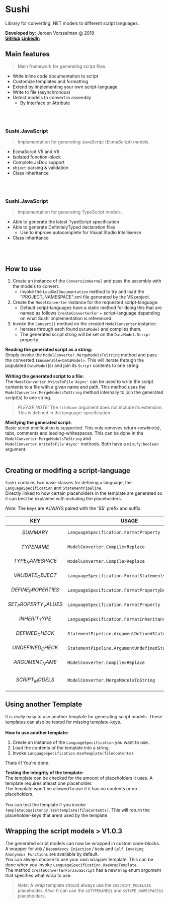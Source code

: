 # Sushi
Library for converting .NET models to different script languages.

**Developed by:** Jeroen Vorsselman @ 2018<br>
**[GitHub](https://github.com/jvorssel)** **[LinkedIn](https://www.linkedin.com/in/j-vorsselman/)**


##  Main features
> Main framework for generating script files.
- Write inline code documentation to script
- Customize templates and formatting
- Extend by implementing your own script-language
- Write to file (asynchronous)
- Detect models to convert in assembly
	- By Interface or Attribute
<br>
<br>

### Sushi.JavaScript
> Implementation for generating JavaScript (EcmaScript) models.
- EcmaScript V5 and V6
- Isolated function-block
- Complete JsDoc support
- `object` parsing & validation
- Class inheritance
<br>
<br>

### Sushi.JavaScript
> Implementation for generating TypeScript models.
- Able to generate the latest TypeScript specification
- Able to generate DefinitelyTyped declaration files
	- Use to improve autocomplete for Visual Studio Intellisense
- Class inheritance
<br>
<br>

## How to use
1. Create an instance of the `ConversionKernel` and pass the assembly with the models to convert.
	 - Invoke the `LoadXmlDocumentation` method to try and load the "PROJECT_NAMESPACE".xml file generated by the VS project.
2. Create the `ModelConverter` instance for the requested script-language.
	 - Default script-languages have a static method for doing this that are named as follows `CreateConverterFor` + script-language depending on what Sushi implementation is referenced.
3. Invoke the `Convert()` method on the created `ModelConverter` instance. 
	 - Iterates through each found `DataModel` and compiles them.
	 - The generated script string will be set on the `DataModel.Script` property.

**Reading the generated script as a string:**<br>
Simply invoke the `ModelConverter.MergeModelsToString` method and pass the converted `IEnumerable<DataModel>`.
This will iterate through the populated `DataModel`(s) and join its `Script` contents to one string.
<br>
<br>
**Writing the generated script to a file:**<br>
The `ModelConverter.WriteToFile'Async'` can be used to write the script contents to a file with a given name and path.
This method uses the `ModelConverter.MergeModelsToString` method internally to join the generated script(s) to one string.
<br>
> *PLEASE NOTE:* The `fileName` argument does not include its extension. This is defined in the language-specification.

**Minifying the generated script:**<br>
Basic script minification is supported. This only removes return-newline(s), tabs, comments and leading-whitespaces.
This can be done in the `ModelConverter.MergeModelsToString` and `ModelConverter.WriteToFile'Async'` methods. Both have a `minify:boolean` argument.
<br>
<br>

## Creating or modifing a script-language
`Sushi` contains two base-classes for defining a language, the `LanguageSpecification` and `StatementPipeline`.<br>
Directly linked to how certain placeholders in the template are generated so it can best be explained with including the placeholders.

*Note:* The keys are ALWAYS paired with the '$$' prefix and suffix.

KEY | USAGE | SUMMARY
--- | --- | ---
$$SUMMARY$$ | `LanguageSpecification.FormatProperty` | The summary doc for the specific `PropertyInfo`.
$$TYPENAME$$ | `ModelConverter.Compile>Replace` | The name for the specific `Type` to compile.
$$TYPE_NAMESPACE$$ | `ModelConverter.Compile>Replace` | The namespace for the specific `Type` to compile.
$$VALIDATE_OBJECT$$ | `LanguageSpecification.FormatStatements` | Placeholder for the `Type` properties validation.
$$DEFINE_PROPERTIES$$ |  `LanguageSpecification.FormatPropertyDefinition` | Placeholder for the properties that should be defined.
$$SET_PROPERTY_VALUES$$ | `LanguageSpecification.FormatProperty` | Placeholder for the values that should be set.
$$INHERIT_TYPE$$ | `LanguageSpecification.FormatInheritanceStatement` | Statement for the name of the inherited `Type`.
$$DEFINED_CHECK$$ | `StatementPipeline.ArgumentDefinedStatement` | Statement if the `Property` is defined / has a value.
$$UNDEFINED_CHECK$$ | `StatementPipeline.ArgumentUndefinedStatement` | Statement if the `Property` is not defined / has no value.
$$ARGUMENT_NAME$$ | `ModelConverter.Compile>Replace` | Placeholder for the `argument` of the `object` that should be used.
$$SCRIPT_MODELS$$ | `ModelConverter.MergeModelsToString` | Placeholder for the generated `SCRIPT_MODELS`. Mainly used for the `LanguageSpecification.WrapTemplate`.

## Using another Template
It is really easy to use another template for generating script models. These templates can also be tested for missing template-keys.
<br>
<br>
**How to use another template:**
1. Create an instance of the `LanguageSpecification` you want to use.
2. Load the contents of the template into a string.
3. Invoke `LanguageSpecification.UseTemplate(fileContents)`.

Thats it! You're done. <br>

**Testing the integrity of the template:**<br>
The template can be checked for the amount of placeholders it uses. A template requires atleast one placeholder.<br>
The template won't be allowed to use if it has no contents or no placeholders.<br><br>
You can test the template if you invoke `TemplateConsistency.TestTemplate(fileContents)`.
This will return the placeholder-keys that arent used by the template.

## Wrapping the script models > V1.0.3
The generated script models can now be wrapped in custom code-blocks. <br>
A wrapper for `AMD` / `Dependency Injection` / `Node` and `Self Invoking Anonymous Functions` are available by default.<br>
You can always choose to use your own wrapper template. This can be done when you invoke `LanguageSpecification.UseWrapTemplate`.<br>
The method `CreateConverterForJavaScript` has a new `Wrap` enum argument that specifies what wrap to use. <br>

> *Note:* A wrap template should always use the `$$SCRIPT_MODELS$$` placeholder. 
> *Also:* It can use the `$$TYPENAME$$` and `$$TYPE_NAMESPACE$$` placeholders.